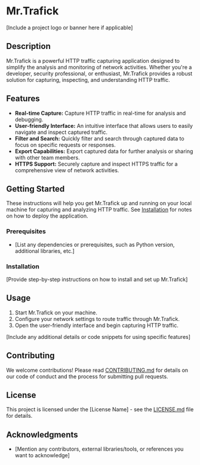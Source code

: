 # Mr.Trafick

[Include a project logo or banner here if applicable]

## Description

Mr.Trafick is a powerful HTTP traffic capturing application designed to simplify the analysis and monitoring of network activities. Whether you're a developer, security professional, or enthusiast, Mr.Trafick provides a robust solution for capturing, inspecting, and understanding HTTP traffic.

## Features

- **Real-time Capture:** Capture HTTP traffic in real-time for analysis and debugging.
- **User-friendly Interface:** An intuitive interface that allows users to easily navigate and inspect captured traffic.
- **Filter and Search:** Quickly filter and search through captured data to focus on specific requests or responses.
- **Export Capabilities:** Export captured data for further analysis or sharing with other team members.
- **HTTPS Support:** Securely capture and inspect HTTPS traffic for a comprehensive view of network activities.

## Getting Started

These instructions will help you get Mr.Trafick up and running on your local machine for capturing and analyzing HTTP traffic. See [Installation](#installation) for notes on how to deploy the application.

### Prerequisites

- [List any dependencies or prerequisites, such as Python version, additional libraries, etc.]

### Installation

[Provide step-by-step instructions on how to install and set up Mr.Trafick]

## Usage

1. Start Mr.Trafick on your machine.
2. Configure your network settings to route traffic through Mr.Trafick.
3. Open the user-friendly interface and begin capturing HTTP traffic.

[Include any additional details or code snippets for using specific features]

## Contributing

We welcome contributions! Please read [CONTRIBUTING.md](CONTRIBUTING.md) for details on our code of conduct and the process for submitting pull requests.

## License

This project is licensed under the [License Name] - see the [LICENSE.md](LICENSE.md) file for details.

## Acknowledgments

- [Mention any contributors, external libraries/tools, or references you want to acknowledge]
